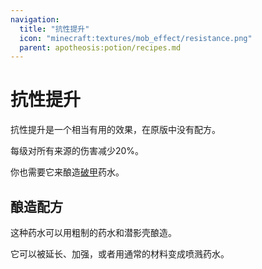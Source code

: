 ```yaml
---
navigation:
  title: "抗性提升"
  icon: "minecraft:textures/mob_effect/resistance.png"
  parent: apotheosis:potion/recipes.md
---
```


# 抗性提升

<Color id="blue">抗性提升</Color>是一个相当有用的效果，在原版中没有配方。

每级对所有来源的伤害减少20%。

你也需要它来酿造[破甲](../sundering.md)药水。

## 酿造配方

<ItemImage id="minecraft:shulker_shell" />

这种药水可以用粗制的药水和潜影壳酿造。

它可以被延长、加强，或者用通常的材料变成喷溅药水。

